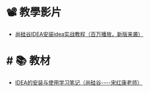 # 📽️ 教學影片
- [尚硅谷IDEA安装idea实战教程（百万播放，新版来袭）](https://www.bilibili.com/video/BV1CK411d7aA/?spm_id_from=333.337.search-card.all.click&vd_source=dd97ccca0358cc54d2813737943d2b54 "尚硅谷IDEA安装idea实战教程（百万播放，新版来袭）")

# # 📚 教材
- [IDEA的安装与使用学习笔记（尚硅谷----宋红康老师）](https://blog.csdn.net/m0_52574098/article/details/132174572 "IDEA的安装与使用学习笔记（尚硅谷----宋红康老师）")